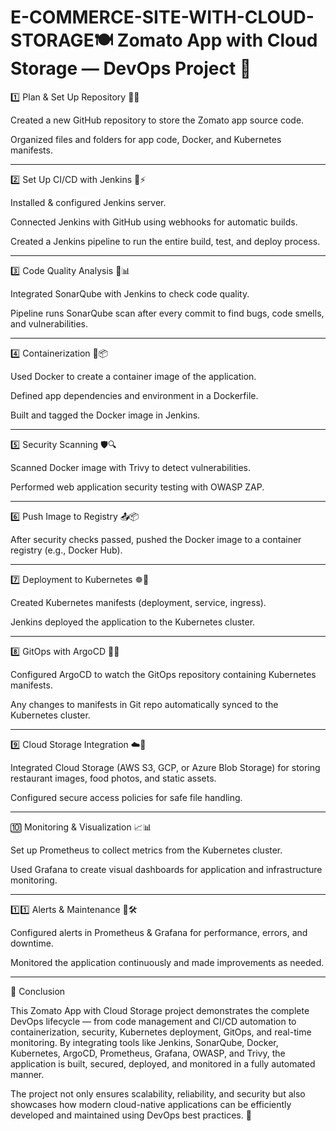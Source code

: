 # E-COMMERCE-SITE-WITH-CLOUD-STORAGE🍽️ Zomato App with Cloud Storage — DevOps Project 🚀

1️⃣ Plan & Set Up Repository 📝🐙

Created a new GitHub repository to store the Zomato app source code.

Organized files and folders for app code, Docker, and Kubernetes manifests.



---

2️⃣ Set Up CI/CD with Jenkins 🤖⚡

Installed & configured Jenkins server.

Connected Jenkins with GitHub using webhooks for automatic builds.

Created a Jenkins pipeline to run the entire build, test, and deploy process.



---

3️⃣ Code Quality Analysis 🧹📊

Integrated SonarQube with Jenkins to check code quality.

Pipeline runs SonarQube scan after every commit to find bugs, code smells, and vulnerabilities.



---

4️⃣ Containerization 🐳📦

Used Docker to create a container image of the application.

Defined app dependencies and environment in a Dockerfile.

Built and tagged the Docker image in Jenkins.



---

5️⃣ Security Scanning 🛡️🔍

Scanned Docker image with Trivy to detect vulnerabilities.

Performed web application security testing with OWASP ZAP.



---

6️⃣ Push Image to Registry 📤📦

After security checks passed, pushed the Docker image to a container registry (e.g., Docker Hub).



---

7️⃣ Deployment to Kubernetes ☸️🚀

Created Kubernetes manifests (deployment, service, ingress).

Jenkins deployed the application to the Kubernetes cluster.



---

8️⃣ GitOps with ArgoCD 🔄📂

Configured ArgoCD to watch the GitOps repository containing Kubernetes manifests.

Any changes to manifests in Git repo automatically synced to the Kubernetes cluster.



---

9️⃣ Cloud Storage Integration ☁️💾

Integrated Cloud Storage (AWS S3, GCP, or Azure Blob Storage) for storing restaurant images, food photos, and static assets.

Configured secure access policies for safe file handling.



---

🔟 Monitoring & Visualization 📈📊

Set up Prometheus to collect metrics from the Kubernetes cluster.

Used Grafana to create visual dashboards for application and infrastructure monitoring.



---

1️⃣1️⃣ Alerts & Maintenance 🚨🛠️

Configured alerts in Prometheus & Grafana for performance, errors, and downtime.

Monitored the application continuously and made improvements as needed.



---

🏁 Conclusion

This Zomato App with Cloud Storage project demonstrates the complete DevOps lifecycle — from code management and CI/CD automation to containerization, security, Kubernetes deployment, GitOps, and real-time monitoring. By integrating tools like Jenkins, SonarQube, Docker, Kubernetes, ArgoCD, Prometheus, Grafana, OWASP, and Trivy, the application is built, secured, deployed, and monitored in a fully automated manner.

The project not only ensures scalability, reliability, and security but also showcases how modern cloud-native applications can be efficiently developed and maintained using DevOps best practices. 🚀














